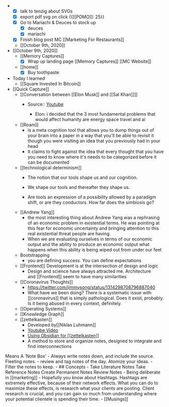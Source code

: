 - 
    - [x] talk to tenzig about SVGs
    - [x] export pdf svg on click {{[[POMO]]: 25}}
    - [x] Go to Mariachi & Deuces to stock up
        - [x] deuces
        - [x] mariachi
    - [x] Finish blog post MC [[Marketing For Restaurants]]
    -  [[October 9th, 2020]]
- [[October 9th, 2020]]
    - [[Memory Captures]]
        - [x] Wrap up landing page [[Memory Captures]] [[MC Website]]
    - [[home]]
        - [x] Buy toothpaste
- Today I learned
    - [[Square Invested In Bitcoin]]
- [[Quick Capture]]
    - [[Conversation between [[Elon Musk]] and [[Sal Khan]]]]
        - Source:: [Youtube](https://www.youtube.com/watch?v=vDwzmJpI4io&t)

            - Elon: i decided that the 3 most fundamental problems that would affect humanity are energy space travel and ai
    - [[Roam]]
        -  is a meta cognition tool that allows you to dump things out of your brain into a paper in a way that you'll be able to revisit it though you were visiting an idea that you previously had in your head
        - It claims to fight against the idea that every thought that you have you need to know where it's needs to be categorized before it can be documented
    - [[technological determinism]] 
        - The notion that our tools shape us and our cognition. 
        - We shape our tools and thereafter they shape us. 

        - Are tools an expression of a possibility allowed by a paradigm shift, or are they conductors. How far does the simbiosis go?
    - [[Andrew Yang]]
        - the most interesting thing about Andrew Yang was a rephrasing of an economic problem in existential terms. He was pointing at this fear for economic uncertainty and bringing attention to this real existential threat people are having.
        - When we are evaluating ourselves in terms of our economic output and the ability to produce an economic output what happens when this ability is being wiped out from under our feet
    - Bootstrapping
        - you are defining success. You can define expectations
    - [[Frontend]] Development is at the intersection of design and logic 
        - Design and science have always attracted me. Architecture and [[Frontend]] seem to have many similarities
    - [[Coronavirus Thoughts]]
        - https://twitter.com/jimmysong/status/1314298708796887040
        - What have we been doing? There is a systematic issue with [[coronavirus]] that is simply pathological. Does it exist, probably. Is it being abused in every context, definitely.
    - [[Operating Systems]]
    - [[Knowledge Graph]]
    - [[zettelkasten]]
        - Developed by[[Niklas Luhmann]]
        - [Youtube Video](https://www.youtube.com/watch?v=XUltI4v_UU4)
        - [Using Obsidian for [[zettelkasten]]](https://niklasblog.com/?tag=obsidian)
        - A method to store and organize notes, designed to integrate and find interconnections 

Means A 'Note Box'
            - Always write notes down, and include the source. Fleeting notes.
            - review and tag notes of the day. Atomize your ideas.
            - Filter the notes to keep.
        - ## Concepts
            - Take Literature Notes
Take Reference Notes
Create Permanent Notes
Review Notes
    - Being deliberate in [[marketing]]
        - Hopefully you know about Hashtags. Hashtags are extremely effective, because of their network effects. What you can do to maximize these effects, is research what your clients are posting. Client research is crucial, and you can gain so much from understanding where your potential clientele is spending their time. 
    - [[Musings]]
